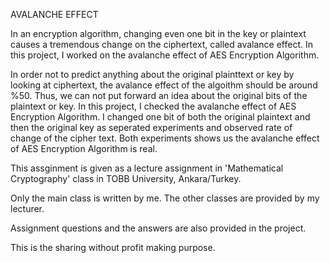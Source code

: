 AVALANCHE EFFECT

In an encryption algorithm, changing even one bit in the key or plaintext causes a tremendous change on the ciphertext, called avalance effect. In this project, I worked on the avalanche effect of AES Encryption Algorithm.

In order not to predict anything about the original plainttext or key by looking at ciphertext, the avalance effect of the algoithm should be around %50. Thus, we can not put forward an idea about the original bits of the plaintext or key. In this project, I checked the avalanche effect of AES Encryption Algorithm. I changed one bit of both the original plaintext and then the original key as seperated experiments and observed rate of change of the cipher text. Both experiments shows us the avalanche effect of AES Encryption Algorithm is real.

This assginment is given as a lecture assignment in 'Mathematical Cryptography' class in TOBB University, Ankara/Turkey.

Only the main class is written by me. The other classes are provided by my lecturer.

Assignment questions and the answers are also provided in the project.

This is the sharing without profit making purpose.
